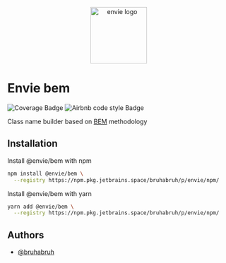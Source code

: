 <p align="center">
  <img
    width="128"
    heigth="128"
    src="https://avatars.githubusercontent.com/u/125233583?s=400&u=f8d580f183173a820b9f46a2554e18c46e4c6dd1&v=4"
    alt="envie logo"
  />
</p>

# Envie bem

![Coverage Badge](https://img.shields.io/endpoint?url=https://gist.githubusercontent.com/BruhaBruh/96bdbce4d06b5692e89d42106c98eca9/raw/db3041b449d719abf711e3d3d6682a0681939572/envie-bem.json)
![Airbnb code style Badge](https://img.shields.io/badge/code%20style-Airbnb-%23ff5a5f?logo=airbnb)


Class name builder based on [BEM](https://en.bem.info) methodology

## Installation

Install @envie/bem with npm

```bash
npm install @envie/bem \
  --registry https://npm.pkg.jetbrains.space/bruhabruh/p/envie/npm/
```

Install @envie/bem with yarn

```bash
yarn add @envie/bem \
  --registry https://npm.pkg.jetbrains.space/bruhabruh/p/envie/npm/
```

## Authors

- [@bruhabruh](https://www.github.com/bruhabruh)

